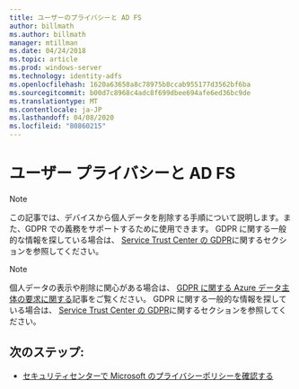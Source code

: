 ```yaml
---
title: ユーザーのプライバシーと AD FS
author: billmath
ms.author: billmath
manager: mtillman
ms.date: 04/24/2018
ms.topic: article
ms.prod: windows-server
ms.technology: identity-adfs
ms.openlocfilehash: 1620a63658a8c78975b8ccab955177d3562bf6ba
ms.sourcegitcommit: b00d7c8968c4adc8f699dbee694afe6ed36bc9de
ms.translationtype: MT
ms.contentlocale: ja-JP
ms.lasthandoff: 04/08/2020
ms.locfileid: "80860215"
---
```

# <a name="user-privacy-and-ad-fs"></a>ユーザー プライバシーと AD FS



>[!Note] 
> この記事では、デバイスから個人データを削除する手順について説明します。また、GDPR での義務をサポートするために使用できます。 GDPR に関する一般的な情報を探している場合は、 [Service Trust Center の GDPR](https://www.microsoft.com/TrustCenter/Privacy/gdpr/default.aspx)に関するセクションを参照してください。

>[!Note] 
>個人データの表示や削除に関心がある場合は、 [GDPR に関する Azure データ主体の要求に関する](https://docs.microsoft.com/microsoft-365/compliance/gdpr-dsr-azure)記事をご覧ください。 GDPR に関する一般的な情報を探している場合は、 [Service Trust Center の GDPR](https://www.microsoft.com/TrustCenter/Privacy/gdpr/default.aspx)に関するセクションを参照してください。

## <a name="next-steps"></a>次のステップ:
* [セキュリティセンターで Microsoft のプライバシーポリシーを確認する](https://www.microsoft.com/trustcenter)

 